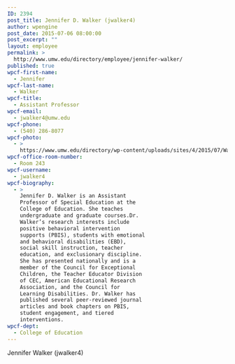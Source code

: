 ```yaml
---
ID: 2394
post_title: Jennifer D. Walker (jwalker4)
author: wpengine
post_date: 2015-07-06 08:00:00
post_excerpt: ""
layout: employee
permalink: >
  http://www.umw.edu/directory/employee/jennifer-walker/
published: true
wpcf-first-name:
  - Jennifer
wpcf-last-name:
  - Walker
wpcf-title:
  - Assistant Professor
wpcf-email:
  - jwalker4@umw.edu
wpcf-phone:
  - (540) 286-8077
wpcf-photo:
  - >
    https://www.umw.edu/directory/wp-content/uploads/sites/4/2015/07/Walker-Jennifer14.jpg
wpcf-office-room-number:
  - Room 243
wpcf-username:
  - jwalker4
wpcf-biography:
  - >
    Jennifer D. Walker is an Assistant
    Professor of Special Education at the
    College of Education. She teaches
    undergraduate and graduate courses.Dr.
    Walker’s research interests include
    positive behavioral intervention
    supports (PBIS), students with emotional
    and behavioral disabilities (EBD),
    social skill instruction, teacher
    education, and exclusionary discipline.
    She has presented nationally and is a
    member of the Council for Exceptional
    Children, the Teacher Educator Division
    of CEC, American Educational Research
    Association, and the Council for
    Learning Disabilities. Dr. Walker has
    published several peer-reviewed journal
    articles and book chapters on PBIS,
    student engagement, and tiered
    interventions.
wpcf-dept:
  - College of Education
---
```

Jennifer Walker (jwalker4)